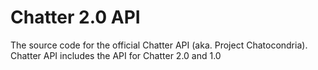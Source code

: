 # Chatter 2.0 API
The source code for the official Chatter API (aka. Project Chatocondria). Chatter API includes the API for Chatter 2.0 and 1.0
